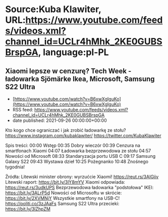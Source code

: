 # Source:Kuba Klawiter, URL:https://www.youtube.com/feeds/videos.xml?channel_id=UCLr4hMhk_2KE0GUBSBrspGA, language:pl-PL

## Xiaomi lepsze w cenzurę? Tech Week - ładowarka Sjömärke Ikea, Microsoft, Samsung S22 Ultra
 - [https://www.youtube.com/watch?v=B6xwXgIguKo](https://www.youtube.com/watch?v=B6xwXgIguKo)
 - RSS feed: https://www.youtube.com/feeds/videos.xml?channel_id=UCLr4hMhk_2KE0GUBSBrspGA
 - date published: 2021-09-26 00:00:00+00:00

Kto kogo chce ograniczać i jak zrobić ładowarkę ze stołu?
https://www.instagram.com/kubaklawiter/
https://twitter.com/KubaKlawiter

Spis treści:
00:00 Wstęp
00:35 Dobry wieczór
00:39 Cenzura na smartfonach Xiaomi
04:07 Ładowarka bezprzewodowa ze stołu
04:57 Nowości od Microsoft
08:33 Standaryzacja portu USB C
09:17 Samsung Galaxy S22
09:43 Wystawa dzieł
10:25 Pożegnanko
10:48 Znośnego tygodnia!


Źródła: 
Litewski minister obrony: wyrzućcie Xiaomi! https://reut.rs/3AIGiiv
Litewski raport: https://bit.ly/3lY8mYV
Xiaomi odpowiada: https://reut.rs/3udkUPS
Bezprzewodowa ładowarka "podstołowa" IKEI: https://bit.ly/3ALrP5d
Nowości od Microsoftu w skrócie: https://bit.ly/2XVMNjY
Wszystkie smartfony na USB-C! https://politi.co/3zJAaFs
Samsung S22 Ultra przecieki: https://bit.ly/3lZhpZM

